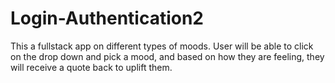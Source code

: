 # Login-Authentication2

This a fullstack app on different types of moods. User will be able to click on the drop down and pick a mood, and based on how they are feeling, they will receive a quote back to uplift them. 
